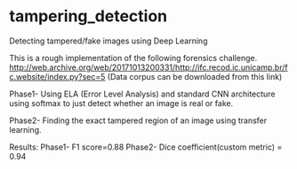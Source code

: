 # tampering_detection
Detecting tampered/fake images using Deep Learning

This is a rough implementation of the following forensics challenge.
http://web.archive.org/web/20171013200331/http://ifc.recod.ic.unicamp.br/fc.website/index.py?sec=5
(Data corpus can be downloaded from this link)

Phase1- Using ELA (Error Level Analysis) and standard CNN architecture using softmax to just detect whether an image is real or fake.

Phase2- Finding the exact tampered region of an image using transfer learning.

Results:
Phase1- F1 score=0.88
Phase2- Dice coefficient(custom metric) = 0.94
